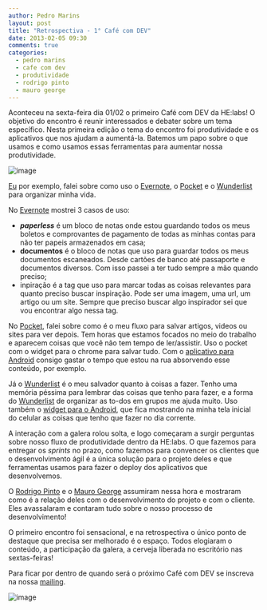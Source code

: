 ```yaml
---
author: Pedro Marins
layout: post
title: "Retrospectiva - 1° Café com DEV"
date: 2013-02-05 09:30
comments: true
categories:
  - pedro marins
  - cafe com dev
  - produtividade
  - rodrigo pinto
  - mauro george
---
```


Aconteceu na sexta-feira dia 01/02 o primeiro Café com DEV da HE:labs! O objetivo do encontro é reunir interessados e debater sobre um tema específico. Nesta primeira edição o tema do encontro foi produtividade e os aplicativos que nos ajudam a aumentá-la. Batemos um papo sobre o que usamos e como usamos essas ferramentas para aumentar nossa produtividade.
<!--more-->

![image](/blog/images/posts/cafe-com-dev-1.jpg)

[Eu][pm] por exemplo, falei sobre como uso o [Evernote][evernote], o [Pocket][pocket] e o [Wunderlist][wunderlist] para organizar minha vida.

No [Evernote][evernote] mostrei 3 casos de uso:

 - **_paperless_** é um bloco de notas onde estou guardando todos os meus boletos e comprovantes de pagamento de todas as minhas contas para não ter papeis armazenados em casa;
 - **documentos** é o bloco de notas que uso para guardar todos os meus documentos escaneados. Desde cartões de banco até passaporte e documentos diversos. Com isso passei a ter tudo sempre a mão quando preciso;
 - inpiração é a tag que uso para marcar todas as coisas relevantes para quanto preciso buscar inspiração. Pode ser uma imagem, uma url, um artigo ou um site. Sempre que preciso buscar algo inspirador sei que vou encontrar algo nessa tag.

No [Pocket][pocket], falei sobre como é o meu fluxo para salvar artigos, videos ou sites para ver depois. Tem horas que estamos focados no meio do trabalho e aparecem coisas que você não tem tempo de ler/assistir. Uso o pocket com o widget para o chrome para salvar tudo. Com o [aplicativo para Android][pocket-app] consigo gastar o tempo que estou na rua absorvendo esse conteúdo, por exemplo.

Já o [Wunderlist][wunderlist] é o meu salvador quanto à coisas a fazer. Tenho uma memória péssima para lembrar das coisas que tenho para fazer, e a forma do [Wunderlist][wunderlist] de organizar as to-dos em grupos me ajuda muito. Uso também o [widget para o Android][wunder-app], que fica mostrando na minha tela inicial do celular as coisas que tenho que fazer no dia corrente.

A interação com a galera rolou solta, e logo começaram a surgir perguntas sobre nosso fluxo de produtividade dentro da HE:labs. O que fazemos para entregar os _sprints_ no prazo, como fazemos para convencer os clientes que o desenvolvimento ágil é a única solução para o projeto deles e que ferramentas usamos para fazer o deploy dos aplicativos que desenvolvemos.

O [Rodrigo Pinto][rp] e o [Mauro George][mg] assumiram nessa hora e mostraram como é a relação deles com o desenvolvimento do projeto e com o cliente. Eles avassalaram e contaram tudo sobre o nosso processo de desenvolvimento!

O primeiro encontro foi sensacional, e na retrospectiva o único ponto de destaque que precisa ser melhorado é o espaço. Todos elogiaram o conteúdo, a participação da galera, a cerveja liberada no escritório nas sextas-feiras!

Para ficar por dentro de quando será o próximo Café com DEV se inscreva na nossa [mailing][mailing].

![image](/blog/images/posts/cafe-com-dev-2.jpg)

[evernote]: http://evernote.com/
[pocket]: http://getpocket.com/
[wunderlist]: https://www.wunderlist.com/#/login
[wunder-app]: https://play.google.com/store/apps/details?id=com.wunderkinder.wunderlistandroid&hl=pt_PT
[pocket-app]: https://play.google.com/store/apps/details?id=com.ideashower.readitlater.pro&hl=pt_BR
[mailing]: http://helabs.com.br/mailing
[pm]: http://twitter.com/pedromarins
[rp]: http://twitter.com/rodrigoospinto
[mg]: http://twitter.com/maurogeorge

